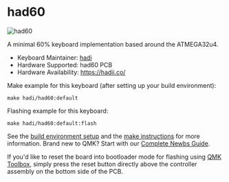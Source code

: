 # had60

![had60](https://i.imgur.com/Q0AtIAgh.jpg)

A minimal 60% keyboard implementation based around the ATMEGA32u4. 

* Keyboard Maintainer: [hadi](https://github.com/had-i)
* Hardware Supported: had60 PCB
* Hardware Availability: https://hadii.co/

Make example for this keyboard (after setting up your build environment):

    make hadi/had60:default

Flashing example for this keyboard:

    make hadi/had60:default:flash

See the [build environment setup](https://docs.qmk.fm/#/getting_started_build_tools) and the [make instructions](https://docs.qmk.fm/#/getting_started_make_guide) for more information. Brand new to QMK? Start with our [Complete Newbs Guide](https://docs.qmk.fm/#/newbs).

If you'd like to reset the board into bootloader mode for flashing using [QMK Toolbox](https://github.com/qmk/qmk_toolbox), simply press the reset button directly above the controller assembly on the bottom side of the PCB.
